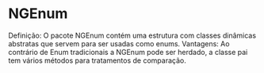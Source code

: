 # NGEnum

Definição: O pacote NGEnum contém uma estrutura com classes dinâmicas abstratas que servem para ser usadas como enums.
Vantagens: Ao contrário de Enum tradicionais a NGEnum pode ser herdado, a classe pai tem vários métodos para tratamentos de comparação.

